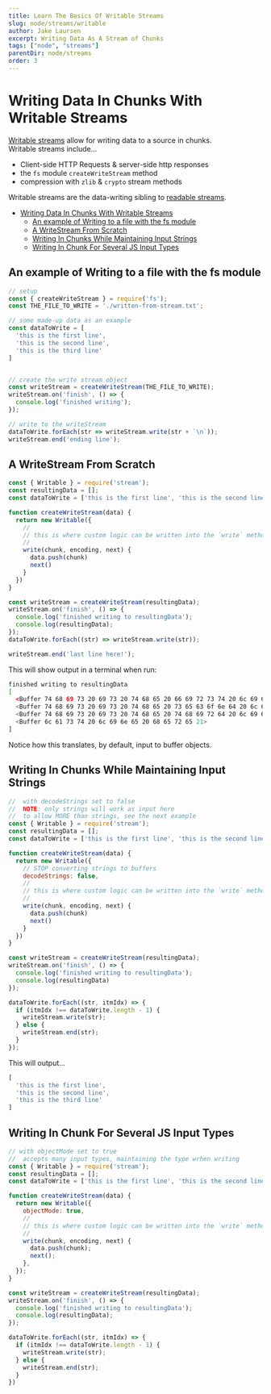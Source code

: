 ```yaml
---
title: Learn The Basics Of Writable Streams
slug: node/streams/writable
author: Jake Laursen
excerpt: Writing Data As A Stream of Chunks
tags: ["node", "streams"]
parentDir: node/streams
order: 3
---
```



# Writing Data In Chunks With Writable Streams
[Writable streams](https://nodejs.org/dist/latest-v18.x/docs/api/stream.html#writable-streams) allow for writing data to a source in chunks.  
Writable streams include...
- Client-side HTTP Requests & server-side http responses
- the `fs` module `createWriteStream` method
- compression with `zlib` & `crypto` stream methods

Writable streams are the data-writing sibling to [readable streams](/node/streams/readable).  

- [Writing Data In Chunks With Writable Streams](#writing-data-in-chunks-with-writable-streams)
  - [An example of Writing to a file with the fs module](#an-example-of-writing-to-a-file-with-the-fs-module)
  - [A WriteStream From Scratch](#a-writestream-from-scratch)
  - [Writing In Chunks While Maintaining Input Strings](#writing-in-chunks-while-maintaining-input-strings)
  - [Writing In Chunk For Several JS Input Types](#writing-in-chunk-for-several-js-input-types)

## An example of Writing to a file with the fs module
```js
// setup
const { createWriteStream } = require('fs');
const THE_FILE_TO_WRITE = './written-from-stream.txt';

// some made-up data as an example
const dataToWrite = [
  'this is the first line',
  'this is the second line',
  'this is the third line'
]


// create the write stream object
const writeStream = createWriteStream(THE_FILE_TO_WRITE);
writeStream.on('finish', () => {
  console.log('finished writing');
});

// write to the writeStream
dataToWrite.forEach(str => writeStream.write(str + `\n`));
writeStream.end('ending line');
```

## A WriteStream From Scratch
```js
const { Writable } = require('stream');
const resultingData = [];
const dataToWrite = ['this is the first line', 'this is the second line', 'this is the third line'];

function createWriteStream(data) {
  return new Writable({
    // 
    // this is where custom logic can be written into the `write` method of the Writable function
    //
    write(chunk, encoding, next) {
      data.push(chunk)
      next()
    }
  })
} 

const writeStream = createWriteStream(resultingData);
writeStream.on('finish', () => {
  console.log('finished writing to resultingData');
  console.log(resultingData);
});
dataToWrite.forEach((str) => writeStream.write(str));

writeStream.end('last line here!');
```
This will show output in a terminal when run:
```bash
finished writing to resultingData
[
  <Buffer 74 68 69 73 20 69 73 20 74 68 65 20 66 69 72 73 74 20 6c 69 6e 65>,
  <Buffer 74 68 69 73 20 69 73 20 74 68 65 20 73 65 63 6f 6e 64 20 6c 69 6e 65>,
  <Buffer 74 68 69 73 20 69 73 20 74 68 65 20 74 68 69 72 64 20 6c 69 6e 65>,
  <Buffer 6c 61 73 74 20 6c 69 6e 65 20 68 65 72 65 21>
]
```
Notice how this translates, by default, input to buffer objects.  


## Writing In Chunks While Maintaining Input Strings
```js
//  with decodeStrings set to false
//  NOTE: only strings will work as input here
//  to allow MORE than strings, see the next example
const { Writable } = require('stream');
const resultingData = [];
const dataToWrite = ['this is the first line', 'this is the second line', 'this is the third line'];

function createWriteStream(data) {
  return new Writable({
    // STOP converting strings to buffers
    decodeStrings: false,
    // 
    // this is where custom logic can be written into the `write` method of the Writable function
    //
    write(chunk, encoding, next) {
      data.push(chunk)
      next()
    }
  })
} 

const writeStream = createWriteStream(resultingData);
writeStream.on('finish', () => {
  console.log('finished writing to resultingData');
  console.log(resultingData)
});

dataToWrite.forEach((str, itmIdx) => { 
  if (itmIdx !== dataToWrite.length - 1) {
    writeStream.write(str);
  } else {
    writeStream.end(str);
  }
});
```
This will output...
```js
[
  'this is the first line',
  'this is the second line',
  'this is the third line'
]
```


## Writing In Chunk For Several JS Input Types
```js
// with objectMode set to true
//  accepts many input types, maintaining the type wrhen writing
const { Writable } = require('stream');
const resultingData = [];
const dataToWrite = ['this is the first line', 'this is the second line', 'this is the third line', 8675309, {thisIs: "an Object"}];

function createWriteStream(data) {
  return new Writable({
    objectMode: true,
    //
    // this is where custom logic can be written into the `write` method of the Writable function
    //
    write(chunk, encoding, next) {
      data.push(chunk);
      next();
    },
  });
}

const writeStream = createWriteStream(resultingData);
writeStream.on('finish', () => {
  console.log('finished writing to resultingData');
  console.log(resultingData);
});

dataToWrite.forEach((str, itmIdx) => {
  if (itmIdx !== dataToWrite.length - 1) {
    writeStream.write(str);
  } else {
    writeStream.end(str);
  }
})
```